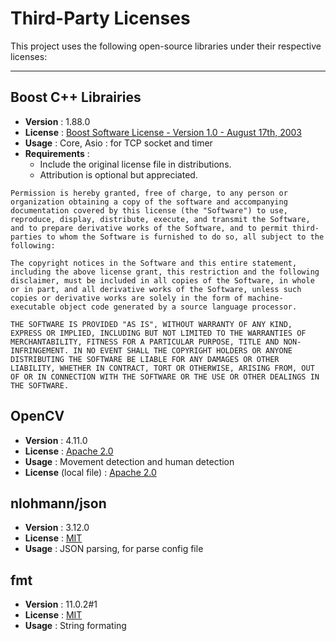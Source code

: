 # Third-Party Licenses

This project uses the following open-source libraries under their respective licenses:

---

## Boost C++ Librairies

- **Version** : 1.88.0
- **License** : [Boost Software License - Version 1.0 - August 17th, 2003](https://www.boost.org/doc/user-guide/bsl.html)
- **Usage** : Core, Asio : for TCP socket and timer
- **Requirements** :
    - Include the original license file in distributions.
    - Attribution is optional but appreciated.

```text
Permission is hereby granted, free of charge, to any person or organization obtaining a copy of the software and accompanying documentation covered by this license (the "Software") to use, reproduce, display, distribute, execute, and transmit the Software, and to prepare derivative works of the Software, and to permit third-parties to whom the Software is furnished to do so, all subject to the following:

The copyright notices in the Software and this entire statement, including the above license grant, this restriction and the following disclaimer, must be included in all copies of the Software, in whole or in part, and all derivative works of the Software, unless such copies or derivative works are solely in the form of machine-executable object code generated by a source language processor.

THE SOFTWARE IS PROVIDED "AS IS", WITHOUT WARRANTY OF ANY KIND, EXPRESS OR IMPLIED, INCLUDING BUT NOT LIMITED TO THE WARRANTIES OF MERCHANTABILITY, FITNESS FOR A PARTICULAR PURPOSE, TITLE AND NON-INFRINGEMENT. IN NO EVENT SHALL THE COPYRIGHT HOLDERS OR ANYONE DISTRIBUTING THE SOFTWARE BE LIABLE FOR ANY DAMAGES OR OTHER LIABILITY, WHETHER IN CONTRACT, TORT OR OTHERWISE, ARISING FROM, OUT OF OR IN CONNECTION WITH THE SOFTWARE OR THE USE OR OTHER DEALINGS IN THE SOFTWARE.
```

## OpenCV

- **Version** : 4.11.0
- **License** : [Apache 2.0](https://github.com/opencv/opencv/blob/master/LICENSE)
- **Usage** : Movement detection and human detection
- **License** (local file) : [Apache 2.0](./doc/opencv-license.txt)

## nlohmann/json

- **Version** : 3.12.0
- **License** : [MIT](https://github.com/nlohmann/json/blob/develop/LICENSE.MIT)
- **Usage** : JSON parsing, for parse config file

## fmt

- **Version** : 11.0.2#1
- **License** : [MIT](https://github.com/fmtlib/fmt/blob/master/LICENSE)
- **Usage** : String formating
